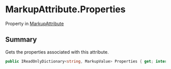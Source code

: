 # MarkupAttribute.Properties

Property in [MarkupAttribute](/docs/api/csharp/yarn.markup.markupattribute.md)

## Summary


Gets the properties associated with this
attribute.


```csharp
public IReadOnlyDictionary<string, MarkupValue> Properties { get; internal set; }
```


